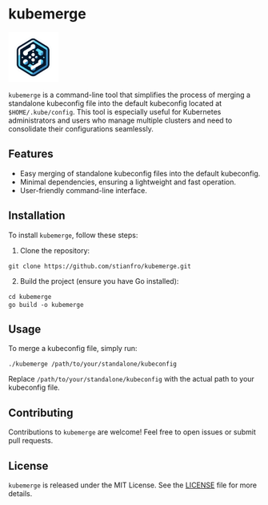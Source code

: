 # kubemerge
<img src="https://github.com/stianfro/kubemerge/raw/main/logo/logo.png" width="100">

`kubemerge` is a command-line tool that simplifies the process of merging a standalone kubeconfig file into the default kubeconfig located at `$HOME/.kube/config`. This tool is especially useful for Kubernetes administrators and users who manage multiple clusters and need to consolidate their configurations seamlessly.

## Features

- Easy merging of standalone kubeconfig files into the default kubeconfig.
- Minimal dependencies, ensuring a lightweight and fast operation.
- User-friendly command-line interface.

## Installation

To install `kubemerge`, follow these steps:

1. Clone the repository:
```
git clone https://github.com/stianfro/kubemerge.git
```

2. Build the project (ensure you have Go installed):
```
cd kubemerge
go build -o kubemerge
```

## Usage

To merge a kubeconfig file, simply run:

```
./kubemerge /path/to/your/standalone/kubeconfig
```

Replace `/path/to/your/standalone/kubeconfig` with the actual path to your kubeconfig file.

## Contributing

Contributions to `kubemerge` are welcome! Feel free to open issues or submit pull requests.

## License

`kubemerge` is released under the MIT License. See the [LICENSE](LICENSE) file for more details.

